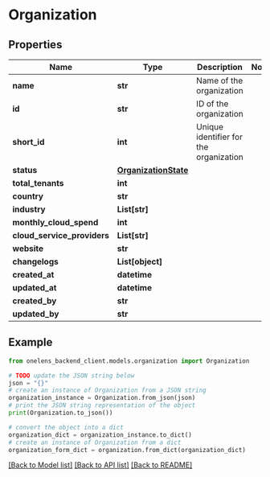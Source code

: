 # Organization


## Properties

Name | Type | Description | Notes
------------ | ------------- | ------------- | -------------
**name** | **str** | Name of the organization | 
**id** | **str** | ID of the organization | 
**short_id** | **int** | Unique identifier for the organization | 
**status** | [**OrganizationState**](OrganizationState.md) |  | 
**total_tenants** | **int** |  | 
**country** | **str** |  | 
**industry** | **List[str]** |  | 
**monthly_cloud_spend** | **int** |  | 
**cloud_service_providers** | **List[str]** |  | 
**website** | **str** |  | 
**changelogs** | **List[object]** |  | 
**created_at** | **datetime** |  | 
**updated_at** | **datetime** |  | 
**created_by** | **str** |  | 
**updated_by** | **str** |  | 

## Example

```python
from onelens_backend_client.models.organization import Organization

# TODO update the JSON string below
json = "{}"
# create an instance of Organization from a JSON string
organization_instance = Organization.from_json(json)
# print the JSON string representation of the object
print(Organization.to_json())

# convert the object into a dict
organization_dict = organization_instance.to_dict()
# create an instance of Organization from a dict
organization_form_dict = organization.from_dict(organization_dict)
```
[[Back to Model list]](../README.md#documentation-for-models) [[Back to API list]](../README.md#documentation-for-api-endpoints) [[Back to README]](../README.md)


